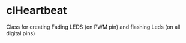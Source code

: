 clHeartbeat
===========

Class for creating Fading LEDS (on PWM pin) and flashing Leds (on all digital pins)
